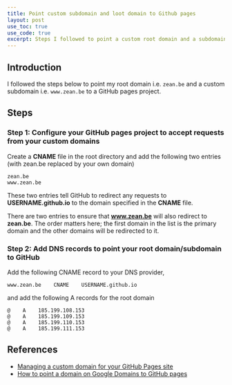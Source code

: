 ```yaml
---
title: Point custom subdomain and loot domain to Github pages
layout: post
use_toc: true
use_code: true
excerpt: Steps I followed to point a custom root domain and a subdomain to GitHub pages
---
```


## Introduction

I followed the steps below to point my root domain i.e. `zean.be` and a custom subdomain i.e. `www.zean.be` to a GitHub pages project.

## Steps

### Step 1: Configure your GitHub pages project to accept requests from your custom domains

Create a **CNAME** file in the root directory and add the following two entries (with zean.be replaced by your own domain)

```CNAME
zean.be
www.zean.be
```

These two entries tell GitHub to redirect any requests to **USERNAME.github.io** to the domain specified in the **CNAME** file.

There are two entries to ensure that **www.zean.be** will also redirect to **zean.be**. The order matters here; the first domain in the list is the primary domain and the other domains will be redirected to it.

### Step 2: Add DNS records to point your root domain/subdomain to GitHub

Add the following CNAME record to your DNS provider,

```CNAME
www.zean.be    CNAME    USERNAME.github.io
```

and add the following A records for the root domain

```CNAME
@    A    185.199.108.153
@    A    185.199.109.153
@    A    185.199.110.153
@    A    185.199.111.153
```

## References

- [Managing a custom domain for your GitHub Pages site](https://help.github.com/en/github/working-with-github-pages/managing-a-custom-domain-for-your-github-pages-site#about-custom-domain-configuration)
- [How to point a domain on Google Domains to GitHub pages](http://www.curtismlarson.com/blog/2015/04/12/github-pages-google-domains/)
